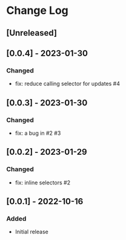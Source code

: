 # Change Log

## [Unreleased]

## [0.0.4] - 2023-01-30

### Changed

- fix: reduce calling selector for updates #4

## [0.0.3] - 2023-01-30

### Changed

- fix: a bug in #2 #3

## [0.0.2] - 2023-01-29

### Changed

- fix: inline selectors #2

## [0.0.1] - 2022-10-16

### Added

- Initial release
